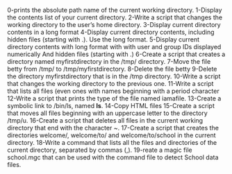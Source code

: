 0-prints the absolute path name of the current working directory.
1-Display the contents list of your current directory.
2-Write a script that changes the working directory to the user’s home directory.
3-Display current directory contents in a long format
4-Display current directory contents, including hidden files (starting with .). Use the long format.
5-Display current directory contents with long format with with user and group IDs displayed numerically And hidden files (starting with .)
6-Create a script that creates a directory named myfirstdirectory in the /tmp/ directory.
7-Move the file betty from /tmp/ to /tmp/myfirstdirectory.
8-Delete the file betty
9-Delete the directory myfirstdirectory that is in the /tmp directory.
10-Write a script that changes the working directory to the previous one.
11-Write a script that lists all files (even ones with names beginning with a period character
12-Write a script that prints the type of the file named iamafile.
13-Create a symbolic link to /bin/ls, named __ls__.
14-Copy HTML files
15-Create a script that moves all files beginning with an uppercase letter to the directory /tmp/u.
16-Create a script that deletes all files in the current working directory that end with the character ~.
17-Create a script that creates the directories welcome/, welcome/to/ and welcome/to/school in the current directory.
18-Write a command that lists all the files and directories of the current directory, separated by commas (,).
19-reate a magic file school.mgc that can be used with the command file to detect School data files.
